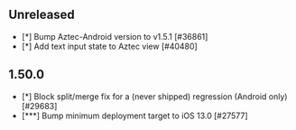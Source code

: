 <!-- Learn how to maintain this file at https://github.com/WordPress/gutenberg/tree/HEAD/packages#maintaining-changelogs. -->

<!--
For each user feature we should also add a importance categorization label  to indicate the relevance of the change for end users of GB Mobile. The format is the following:
[***] → Major new features, significant updates to core flows, or impactful fixes (e.g. a crash that impacts a lot of users) — things our users should be aware of.

[**] → Changes our users will probably notice, but doesn’t impact core flows. Most fixes.

[*] → Minor enhancements and fixes that address annoyances — things our users can miss.
-->

## Unreleased

-   [*] Bump Aztec-Android version to v1.5.1 [#36861]
-   [*] Add text input state to Aztec view [#40480]

## 1.50.0

-   [*] Block split/merge fix for a (never shipped) regression (Android only) [#29683]
-   [***] Bump minimum deployment target to iOS 13.0 [#27577]
